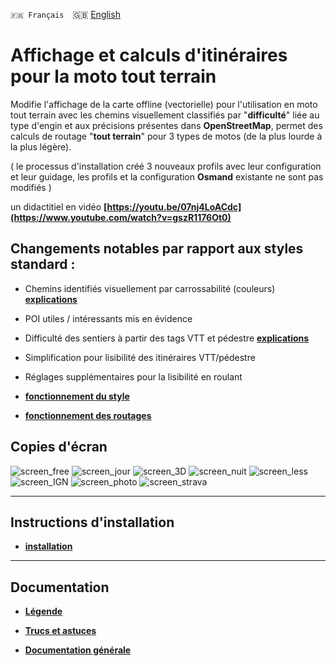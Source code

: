`🇫🇷 Français`&emsp;🇬🇧 [English](readme_en.md)

# Affichage et calculs d'itinéraires pour la moto tout terrain
Modifie l'affichage de la carte offline (vectorielle) pour l'utilisation en moto tout terrain avec les chemins visuellement classifiés par "**difficulté**" liée au type d'engin et aux précisions présentes dans **OpenStreetMap**, permet des calculs de routage "**tout terrain**" pour 3 types de motos (de la plus lourde à la plus légère).

( le processus d'installation créé 3 nouveaux profils avec leur configuration et leur guidage, les profils et la configuration **Osmand** existante ne sont pas modifiés )

un didactitiel en vidéo **[https://youtu.be/07nj4LoACdc](https://www.youtube.com/watch?v=gszR1176Ot0)**

## Changements notables par rapport aux styles standard :

- Chemins identifiés visuellement par carrossabilité (couleurs) **[explications](https://github.com/OsmAnd-Rendering/Motorcycle/wiki/hi%C3%A9rarchie-des-chemins)**
- POI utiles / intéressants mis en évidence
- Difficulté des sentiers à partir des tags VTT et pédestre **[explications](https://github.com/OsmAnd-Rendering/Motorcycle/wiki/difficult%C3%A9-des-sentiers---chemins)**
- Simplification pour lisibilité des itinéraires VTT/pédestre
- Réglages supplémentaires pour la lisibilité en roulant

- **[fonctionnement du style](https://github.com/OsmAnd-Rendering/Motorcycle/wiki/%F0%9F%87%AB%F0%9F%87%B7--le-style)**
- **[fonctionnement des routages](routage.md)**

## Copies d'écran<br>

![screen_free](https://github.com/OsmAnd-Rendering/Motorcycle/assets/83398215/5955da4c-204e-4bdb-aeef-4edc2fe28fd3)
![screen_jour](https://github.com/OsmAnd-Rendering/Motorcycle/assets/83398215/0492fc7f-45a6-487a-b169-a524aec98473)
![screen_3D](https://github.com/OsmAnd-Rendering/Motorcycle/assets/83398215/7eb88954-fe53-4f84-a451-7f3b2a33dff5)
![screen_nuit](https://github.com/OsmAnd-Rendering/Motorcycle/assets/83398215/4ea5c842-b796-4dbf-adc9-c34699e82694)
![screen_less](https://github.com/OsmAnd-Rendering/Motorcycle/assets/83398215/2acc2a04-4c96-4cd3-80b1-5ce2baf8b408)
![screen_IGN](https://github.com/OsmAnd-Rendering/Motorcycle/assets/83398215/46d1aa8c-2ed7-4b5f-9c7e-5b6493768e4c)
![screen_photo](https://github.com/OsmAnd-Rendering/Motorcycle/assets/83398215/699889b6-5d48-4a19-b6ee-86b68ae64b26)
![screen_strava](https://github.com/OsmAnd-Rendering/Motorcycle/assets/83398215/181ae2d8-aed5-4928-a879-e13f365fcb21)


---

## Instructions d'installation

- **[installation](https://github.com/OsmAnd-Rendering/Motorcycle/blob/main/installation.md)**

---

## Documentation

- **[Légende](Legend.md)**

- **[Trucs et astuces](https://github.com/OsmAnd-Rendering/Motorcycle/wiki/Trucs-et-astuces-OsmAnd)**

- **[Documentation générale](https://github.com/OsmAnd-Rendering/Motorcycle/wiki)**

